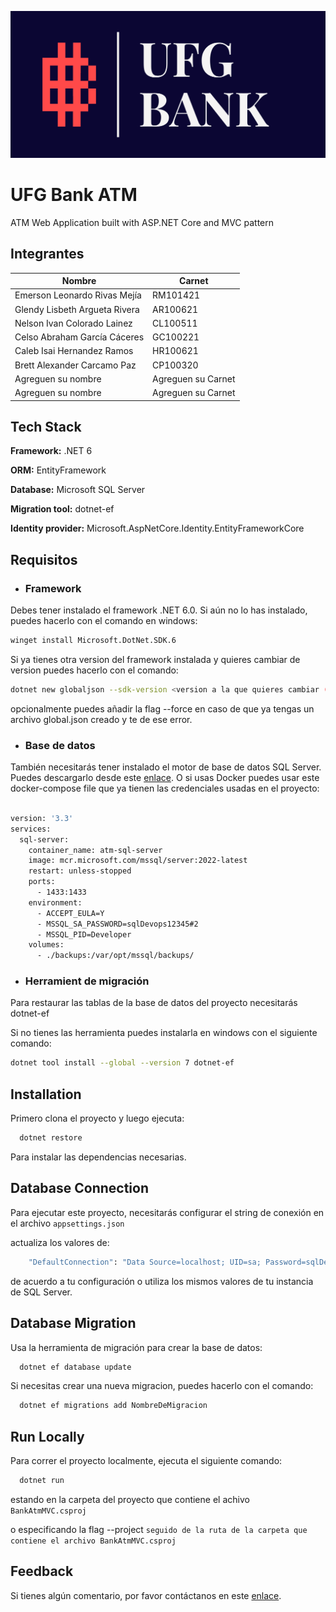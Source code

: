

![Logo](./bank.png)

# UFG Bank ATM

ATM Web Application built with ASP.NET Core and MVC pattern

## Integrantes

| Nombre                        | Carnet                |
| --------                      | -------               |
| Emerson Leonardo Rivas Mejía  | RM101421              |
| Glendy Lisbeth Argueta Rivera | AR100621              |
| Nelson Ivan Colorado Lainez   | CL100511              |
| Celso Abraham García Cáceres  | GC100221              |
| Caleb Isai Hernandez Ramos    | HR100621              |
| Brett Alexander Carcamo Paz   | CP100320              |
| Agreguen su nombre            |   Agreguen su Carnet  |
| Agreguen su nombre            |   Agreguen su Carnet  |


## Tech Stack

**Framework:** .NET 6

**ORM:** EntityFramework

**Database:** Microsoft SQL Server

**Migration tool:** dotnet-ef

**Identity provider:** Microsoft.AspNetCore.Identity.EntityFrameworkCore

## Requisitos

- ### Framework

Debes tener instalado el framework .NET 6.0. Si aún no lo has instalado, puedes hacerlo con el comando en windows:

```bash
winget install Microsoft.DotNet.SDK.6
```
Si ya tienes otra version del framework instalada y quieres cambiar de version puedes hacerlo con el comando:
    
```bash
dotnet new globaljson --sdk-version <version a la que quieres cambiar (sin los simbolos de <>)> --force
```
opcionalmente puedes añadir la flag --force en caso de que ya tengas un archivo global.json creado y te de ese error.

- ### Base de datos

También necesitarás tener instalado el motor de base de datos SQL Server. Puedes descargarlo desde este [enlace](https://info.microsoft.com/ww-landing-sql-server-2022.html?culture=en-us&country=US).
 O si usas Docker puedes usar este docker-compose file que ya tienen las credenciales usadas en el proyecto:

```bash

version: '3.3'
services:
  sql-server:
    container_name: atm-sql-server
    image: mcr.microsoft.com/mssql/server:2022-latest
    restart: unless-stopped
    ports:
      - 1433:1433
    environment:
      - ACCEPT_EULA=Y
      - MSSQL_SA_PASSWORD=sqlDevops12345#2
      - MSSQL_PID=Developer
    volumes:
      - ./backups:/var/opt/mssql/backups/

```

- ### Herramient de migración

Para restaurar las tablas de la base de datos del proyecto necesitarás dotnet-ef

Si no tienes las herramienta puedes instalarla en windows con el siguiente comando:

```bash
dotnet tool install --global --version 7 dotnet-ef
```


## Installation

Primero clona el proyecto y luego ejecuta:

```bash
  dotnet restore
```

Para instalar las dependencias necesarias.


## Database Connection

Para ejecutar este proyecto, necesitarás configurar el string de conexión en el archivo `appsettings.json`

actualiza los valores de:

```bash
    "DefaultConnection": "Data Source=localhost; UID=sa; Password=sqlDevops12345#2; Database=ATM;"
```

de acuerdo a tu configuración o utiliza los mismos valores de tu instancia de SQL Server.

## Database Migration

Usa la herramienta de migración para crear la base de datos:

```bash
  dotnet ef database update
```
Si necesitas crear una nueva migracion, puedes hacerlo con el comando:

```bash
  dotnet ef migrations add NombreDeMigracion
```


## Run Locally

Para correr el proyecto localmente, ejecuta el siguiente comando:

```bash
  dotnet run
```
estando en la carpeta del proyecto que contiene el achivo `BankAtmMVC.csproj`

o especificando la flag --project `seguido de la ruta de la carpeta que contiene el archivo BankAtmMVC.csproj`

## Feedback

Si tienes algún comentario, por favor contáctanos en este [enlace](https://www.youtube.com/watch?v=riT4nl0T8_M).

